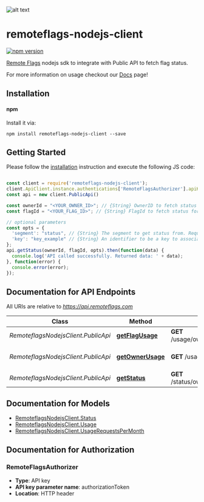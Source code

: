 <br/>

![alt text](https://s3.eu-west-1.amazonaws.com/www.remoteflags.com/Header.png)

# remoteflags-nodejs-client
[![npm version](https://img.shields.io/npm/v/remoteflags-nodejs-client)](https://www.npmjs.com/package/remoteflags-nodejs-client)

[Remote Flags](https://www.remoteflags.com) nodejs sdk to integrate with Public API to fetch flag status.

For more information on usage checkout our [Docs](https://www.remoteflags.com/docs) page!

## Installation
#### npm

Install it via:

```shell
npm install remoteflags-nodejs-client --save
```

## Getting Started

Please follow the [installation](#installation) instruction and execute the following JS code:

```javascript

const client = require('remoteflags-nodejs-client');
client.ApiClient.instance.authentications['RemoteFlagsAuthorizer'].apiKey = "<YOUR_API_KEY>";
const api = new client.PublicApi()

const ownerId = "<YOUR_OWNER_ID>"; // {String} OwnerID to fetch status for
const flagId = "<YOUR_FLAG_ID>"; // {String} FlagId to fetch status for

// optional parameters
const opts = {
  'segment': "status", // {String} The segment to get status from. Required for multi-segment flags. For single segment flag skip this.
  'key': "key_example" // {String} An identifier to be a key to associate the status with. This is used on flag which status you need to be consistent after the first random generated. For always random status behavior skip this.
};
api.getStatus(ownerId, flagId, opts).then(function(data) {
  console.log('API called successfully. Returned data: ' + data);
}, function(error) {
  console.error(error);
});


```

## Documentation for API Endpoints

All URIs are relative to *https://api.remoteflags.com*

Class | Method | HTTP request | Description
------------ | ------------- | ------------- | -------------
*RemoteflagsNodejsClient.PublicApi* | [**getFlagUsage**](docs/PublicApi.md#getFlagUsage) | **GET** /usage/owner/{ownerId}/flag/{flagId} | Get a flag usage data.
*RemoteflagsNodejsClient.PublicApi* | [**getOwnerUsage**](docs/PublicApi.md#getOwnerUsage) | **GET** /usage/owner/{ownerId} | Get usage data for an owner.
*RemoteflagsNodejsClient.PublicApi* | [**getStatus**](docs/PublicApi.md#getStatus) | **GET** /status/owner/{ownerId}/flag/{flagId} | Get a flag status.


## Documentation for Models

 - [RemoteflagsNodejsClient.Status](docs/Status.md)
 - [RemoteflagsNodejsClient.Usage](docs/Usage.md)
 - [RemoteflagsNodejsClient.UsageRequestsPerMonth](docs/UsageRequestsPerMonth.md)


## Documentation for Authorization



### RemoteFlagsAuthorizer


- **Type**: API key
- **API key parameter name**: authorizationToken
- **Location**: HTTP header

